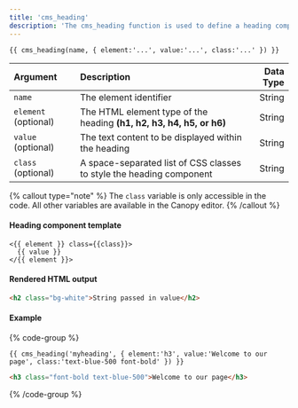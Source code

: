 ```yaml
---
title: 'cms_heading'
description: 'The cms_heading function is used to define a heading component which can be edited on the Canopy editor.'
---
```


```canvas {% process=false %}
{{ cms_heading(name, { element:'...', value:'...', class:'...' }) }}
```

| Argument             | Description                                                          | Data Type |
| :------------------- | :------------------------------------------------------------------- | --------: |
| `name`               | The element identifier                                               |    String |
| `element` (optional) | The HTML element type of the heading **(h1, h2, h3, h4, h5, or h6)** |    String |
| `value` (optional)   | The text content to be displayed within the heading                  |    String |
| `class` (optional)   | A space-separated list of CSS classes to style the heading component |    String |

{% callout type="note" %}
The `class` variable is only accessible in the code. All other variables are available in the Canopy editor.
{% /callout %}

#### Heading component template

```canvas {% process=false %}
<{{ element }} class={{class}}>
  {{ value }}
</{{ element }}>
```

#### Rendered HTML output

```html {% process=false %}
<h2 class="bg-white">String passed in value</h2>
```

#### Example

{% code-group %}

```canvas {% process=false filename="index.html" %}
{{ cms_heading('myheading', { element:'h3', value:'Welcome to our page', class:'text-blue-500 font-bold' }) }}
```

```html {% process=false filename="Output" %}
<h3 class="font-bold text-blue-500">Welcome to our page</h3>
```

{% /code-group %}
